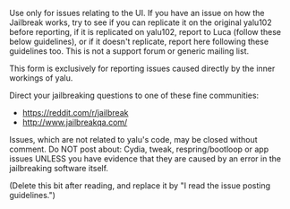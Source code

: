 Use only for issues relating to the UI. If you have an issue on how the Jailbreak works, try to see if you can replicate it on the original yalu102 before reporting, if it is replicated on yalu102, report to Luca (follow these below guidelines), or if it doesn't replicate, report here following these guidelines too.
This is not a support forum or generic mailing list.

This form is exclusively for reporting issues caused directly by the inner workings of yalu.

Direct your jailbreaking questions to one of these fine communities:

* https://reddit.com/r/jailbreak
* http://www.jailbreakqa.com/

Issues, which are not related to yalu's code, may be closed without comment. Do NOT post about: Cydia, tweak, respring/bootloop or app issues UNLESS you have evidence that they are caused by an error in the jailbreaking software itself.

(Delete this bit after reading, and replace it by "I read the issue posting guidelines.")
